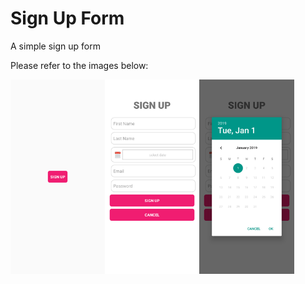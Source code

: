 # Sign Up Form

A simple sign up form

Please refer to the images below:

<img src="Screenshots/Home.png" width="30%" style="float: left"/>

<img src="Screenshots/Form.png" width="30%" style="float: left"/>

<img src="Screenshots/Date.png" width="30%" style="float: left"/>
